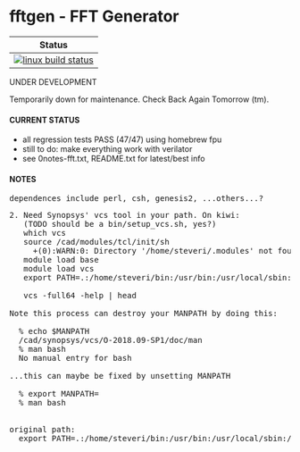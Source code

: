 fftgen - FFT Generator
======

| Status                       |
|------------------------------|
| [![linux build status][1]][2]|

[1]: https://travis-ci.com/steveri/fftgen.svg?branch=master
[2]: https://travis-ci.com/steveri/fftgen



UNDER DEVELOPMENT

Temporarily down for maintenance.  Check Back Again Tomorrow (tm).


#### CURRENT STATUS

- all regression tests PASS (47/47) using homebrew fpu
- still to do: make everything work with verilator
- see 0notes-fft.txt, README.txt for latest/best info

#### NOTES
<pre>
dependences include perl, csh, genesis2, ...others...?
</pre>

<pre>
2. Need Synopsys' vcs tool in your path. On kiwi:
   (TODO should be a bin/setup_vcs.sh, yes?)
   which vcs
   source /cad/modules/tcl/init/sh
     +(0):WARN:0: Directory '/home/steveri/.modules' not found
   module load base
   module load vcs
   export PATH=.:/home/steveri/bin:/usr/bin:/usr/local/sbin:/usr/local/bin:/usr/sbin:/sbin:/bin:/cad/common/Linux/x86_64/bin:/cad/synopsys/vcs/O-2018.09-SP1/bin:/cad/synopsys/vcs/O-2018.09-SP1/gui/dve/bin

   vcs -full64 -help | head

Note this process can destroy your MANPATH by doing this:

  % echo $MANPATH
  /cad/synopsys/vcs/O-2018.09-SP1/doc/man
  % man bash
  No manual entry for bash

...this can maybe be fixed by unsetting MANPATH

  % export MANPATH=
  % man bash
  <success!>

original path:
  export PATH=.:/home/steveri/bin:/usr/bin:/usr/local/sbin:/usr/local/bin:/usr/sbin:/sbin:/bin
</pre>
